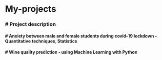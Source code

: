 # My-projects
<h3> # Project description </h3>
<h4> # Anxiety between male and female students during covid-19 lockdown - Quantitative techniques, Statistics </h4>
<h4> # Wine quality prediction - using Machine Learning with Python </h4>
